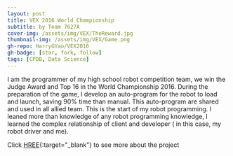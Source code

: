 ```yaml
---
layout: post
title: VEX 2016 World Championship 
subtitle: by Team 7627A
cover-img: /assets/img/VEX/TheReward.jpg
thumbnail-img: /assets/img/VEX/Game.png
gh-repo: HarryGYao/VEX2016
gh-badge: [star, fork, follow]
tags: [CPDB, Data Science]
---
```


I am the programmer of my high school robot competition team, we win the Judge Award and Top 16 in the World Championship 2016.
During the preparation of the game, I develop an auto-program for the robot to load and launch, saving 90% time than manual. This auto-program are shared and used in all allied team.
This is the start of my robot programming. I leaned more than knowledge of any robot programming knowledge, I learned the complex relationship of client and developer ( in this case, my robot driver and me).

Click [HREE](https://harrygyao.github.io/VEX2016/){:target="_blank"} to see more about the project
